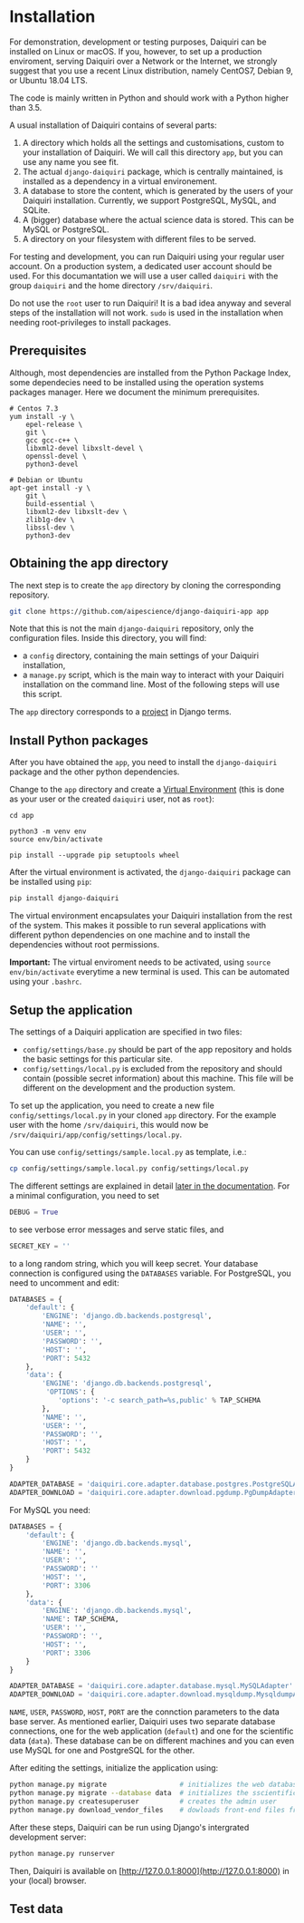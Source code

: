 Installation
============

For demonstration, development or testing purposes, Daiquiri can be installed on Linux or macOS. If you, however, to set up a production enviroment, serving Daiquiri over a Network or the Internet, we strongly suggest that you use a recent Linux distribution, namely CentOS7, Debian 9, or Ubuntu 18.04 LTS.

The code is mainly written in Python and should work with a Python higher than 3.5.

A usual installation of Daiquiri contains of several parts:

1. A directory which holds all the settings and customisations, custom to your installation of Daiquiri. We will call this directory `app`, but you can use any name you see fit.
2. The actual `django-daiquiri` package, which is centrally maintained, is installed as a dependency in a virtual environement.
3. A database to store the content, which is generated by the users of your Daiquiri installation. Currently, we support PostgreSQL, MySQL, and SQLite.
4. A (bigger) database where the actual science data is stored. This can be MySQL or PostgreSQL.
5. A directory on your filesystem with different files to be served.

For testing and development, you can run Daiquiri using your regular user account. On a production system, a dedicated user account should be used. For this documantation we will use a user called `daiquiri` with the group `daiquiri` and the home directory `/srv/daiquiri`.

Do not use the `root` user to run Daiquiri! It is a bad idea anyway and several steps of the installation will not work. `sudo` is used in the installation when needing root-privileges to install packages.


Prerequisites
-------------

Although, most dependencies are installed from the Python Package Index, some dependecies need to be installed using the operation systems packages manager. Here we document the minimum prerequisites.

```
# Centos 7.3
yum install -y \
    epel-release \
    git \
    gcc gcc-c++ \
    libxml2-devel libxslt-devel \
    openssl-devel \
    python3-devel

# Debian or Ubuntu
apt-get install -y \
    git \
    build-essential \
    libxml2-dev libxslt-dev \
    zlib1g-dev \
    libssl-dev \
    python3-dev
```

Obtaining the app directory
---------------------------

The next step is to create the `app` directory by cloning the corresponding repository.

```bash
git clone https://github.com/aipescience/django-daiquiri-app app
```

Note that this is not the main `django-daiquiri` repository, only the configuration files. Inside this directory, you will find:

* a `config` directory, containing the main settings of your Daiquiri installation,
* a `manage.py` script, which is the main way to interact with your Daiquiri installation on the command line. Most of the following steps will use this script.

The `app` directory corresponds to a [project](https://docs.djangoproject.com/en/1.11/intro/tutorial01) in Django terms.


Install Python packages
-----------------------

After you have obtained the `app`, you need to install the `django-daiquiri` package and the other python dependencies.

Change to the `app` directory and create a [Virtual Environment](https://docs.python.org/3/tutorial/venv.html) (this is done as your user or the created `daiquiri` user, not as `root`):

```
cd app

python3 -m venv env
source env/bin/activate

pip install --upgrade pip setuptools wheel
```

After the virtual environment is activated, the `django-daiquiri` package can be installed using `pip`:

```bash
pip install django-daiquiri
```

The virtual environment encapsulates your Daiquiri installation from the rest of the system. This makes it possible to run several applications with different python dependencies on one machine and to install the dependencies without root permissions.

**Important:** The virtual enviroment needs to be activated, using `source env/bin/activate` everytime a new terminal is used. This can be automated using your `.bashrc`.


Setup the application
---------------------

The settings of a Daiquiri application are specified in two files:

* `config/settings/base.py` should be part of the app repository and holds the basic settings for this particular site.
* `config/settings/local.py` is excluded from the repository and should contain (possible secret information) about this machine. This file will be different on the development and the production system.

To set up the application, you need to create a new file `config/settings/local.py` in your cloned `app` directory. For the example user with the home `/srv/daiquiri`, this would now be `/srv/daiquiri/app/config/settings/local.py`.

You can use `config/settings/sample.local.py` as template, i.e.:

```bash
cp config/settings/sample.local.py config/settings/local.py
```

The different settings are explained in detail [later in the documentation](configuration.md). For a minimal configuration, you need to set 


```python
DEBUG = True
```

to see verbose error messages and serve static files, and 

```python
SECRET_KEY = ''
```

to a long random string, which you will keep secret. Your database connection is configured using the `DATABASES` variable. For PostgreSQL, you need to uncomment and edit:

```python
DATABASES = {
    'default': {
        'ENGINE': 'django.db.backends.postgresql',
        'NAME': '',
        'USER': '',
        'PASSWORD': '',
        'HOST': '',
        'PORT': 5432
    },
    'data': {
        'ENGINE': 'django.db.backends.postgresql',
         'OPTIONS': {
            'options': '-c search_path=%s,public' % TAP_SCHEMA
        },
        'NAME': '',
        'USER': '',
        'PASSWORD': '',
        'HOST': '',
        'PORT': 5432
    }
}

ADAPTER_DATABASE = 'daiquiri.core.adapter.database.postgres.PostgreSQLAdapter'
ADAPTER_DOWNLOAD = 'daiquiri.core.adapter.download.pgdump.PgDumpAdapter'
```

For MySQL you need:

```python
DATABASES = {
    'default': {
        'ENGINE': 'django.db.backends.mysql',
        'NAME': '',
        'USER': '',
        'PASSWORD': ''
        'HOST': '',
        'PORT': 3306
    },
    'data': {
        'ENGINE': 'django.db.backends.mysql',
        'NAME': TAP_SCHEMA,
        'USER': '',
        'PASSWORD': '',
        'HOST': '',
        'PORT': 3306
    }
}

ADAPTER_DATABASE = 'daiquiri.core.adapter.database.mysql.MySQLAdapter'
ADAPTER_DOWNLOAD = 'daiquiri.core.adapter.download.mysqldump.MysqldumpAdapter'
```

`NAME`, `USER`, `PASSWORD`, `HOST`, `PORT` are the connction parameters to the data base server. As mentioned earlier, Daiquiri uses two separate database connections, one for the web application (`default`) and one for the scientific data (`data`). These database can be on different machines and you can even use MySQL for one and PostgreSQL for the other.

After editing the settings, initialize the application using:

```bash
python manage.py migrate                  # initializes the web database
python manage.py migrate --database data  # initializes the sscientific database
python manage.py createsuperuser          # creates the admin user
python manage.py download_vendor_files    # dowloads front-end files from the CDN
```

After these steps, Daiquiri can be run using Django's intergrated development server:

```bash
python manage.py runserver
```

Then, Daiquiri is available on [http://127.0.0.1:8000](http://127.0.0.1:8000) in your (local) browser.


Test data
---------


